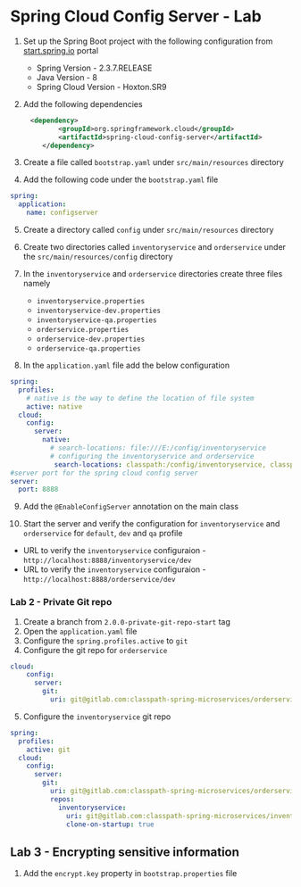 # Spring Cloud Config Server - Lab

1. Set up the Spring Boot project with the following configuration from [start.spring.io](https://start.spring.io) portal
   - Spring Version - 2.3.7.RELEASE
   - Java Version - 8
   - Spring Cloud Version - Hoxton.SR9

2. Add the following dependencies 
```xml
     <dependency>
            <groupId>org.springframework.cloud</groupId>
            <artifactId>spring-cloud-config-server</artifactId>
        </dependency>
```
3. Create a file called `bootstrap.yaml` under `src/main/resources` directory

4. Add the following code under the `bootstrap.yaml` file 
```yaml
spring:
  application:
    name: configserver

```
5. Create a directory called `config` under `src/main/resources` directory

6. Create two directories called `inventoryservice` and `orderservice` under the `src/main/resources/config` directory

7. In the `inventoryservice` and `orderservice` directories create three files namely
    - `inventoryservice.properties`
    - `inventoryservice-dev.properties`
    - `inventoryservice-qa.properties`
    - `orderservice.properties`
    - `orderservice-dev.properties`
    - `orderservice-qa.properties`

8. In the `application.yaml` file add the below configuration

```yaml
spring:
  profiles:
    # native is the way to define the location of file system
    active: native
  cloud:
    config:
      server:
        native:
          # search-locations: file:///E:/config/inventoryservice
          # configuring the inventoryservice and orderservice
           search-locations: classpath:/config/inventoryservice, classpath:/config/orderservice
#server port for the spring cloud config server
server:
  port: 8888
```

9. Add the `@EnableConfigServer` annotation on the main class

10. Start the server and verify the configuration for `inventoryservice` and `orderservice` for `default`, `dev` and `qa` profile 
  - URL to verify the `inventoryservice` configuraion - `http://localhost:8888/inventoryservice/dev`
  - URL to verify the `inventoryservice` configuraion - `http://localhost:8888/orderservice/dev` 


### Lab 2 - Private Git repo
1. Create a branch from `2.0.0-private-git-repo-start` tag  
2. Open the `application.yaml` file
3. Configure the `spring.profiles.active` to `git`
4. Configure the git repo for `orderservice`
```yaml
cloud:
    config:
      server:
        git:
          uri: git@gitlab.com:classpath-spring-microservices/orderservice.git

```
5. Configure the `inventoryservice` git repo
```yaml
spring:
  profiles:
    active: git
  cloud:
    config:
      server:
        git:
          uri: git@gitlab.com:classpath-spring-microservices/orderservice.git
          repos:
            inventoryservice:
              uri: git@gitlab.com:classpath-spring-microservices/inventoryservice.git
              clone-on-startup: true

```

## Lab 3 - Encrypting sensitive information
1. Add the `encrypt.key` property in `bootstrap.properties` file
